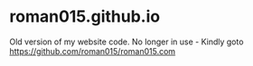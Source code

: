 # roman015.github.io

Old version of my website code. No longer in use - Kindly goto https://github.com/roman015/roman015.com

